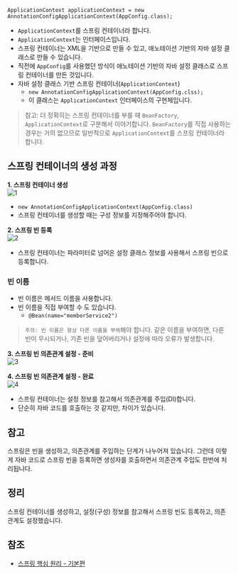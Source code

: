 ```
ApplicationContext applicationContext = new AnnotationConfigApplicationContext(AppConfig.class);
```
* ```ApplicationContext```를 스프링 컨테이너라 합니다.
* ```ApplicationContext```는 인터페이스입니다.
* 스프링 컨테이너는 XML을 기반으로 만들 수 있고, 애노테이션 기반의 자바 설정 클래스로 만들 수 있습니다.
* 직전에 ```AppConfig```를 사용했던 방식이 애노테이션 기반의 자바 설정 클래스로 스프링 컨테이너를 만든 것입니다.
* 자바 설정 클래스 기반 스프링 컨테이너(```ApplicationContext```)
  * ```new AnnotationConfigApplicationContext(AppConfig.clss);```
  * 이 클래스는 ```ApplicationContext``` 인터페이스의 구현체입니다.

> 참고: 더 정확히는 스프링 컨테이너를 부를 때 ```BeanFactory```, ```ApplicationContext```로 구분해서 이야기합니다. ```BeanFactory```를 직접 사용하는 경우는 거의 없으므로 일반적으로 ```ApplicationContext```를 스프링 컨테이너라 합니다.

## 스프링 컨테이너의 생성 과정
**1. 스프링 컨테이너 생성**   
![1](https://raw.githubusercontent.com/smpark1020/tistory/master/Spring/%5B%EC%8A%A4%ED%94%84%EB%A7%81%20%ED%95%B5%EC%8B%AC%20%EC%9B%90%EB%A6%AC%20-%20%EA%B8%B0%EB%B3%B8%ED%8E%B8%5D%20%EC%8A%A4%ED%94%84%EB%A7%81%20%EC%BB%A8%ED%85%8C%EC%9D%B4%EB%84%88%20%EC%83%9D%EC%84%B1/1.PNG)   
  * ```new AnnotationConfigApplicationContext(AppConfig.class)```
  * 스프링 컨테이너를 생성할 때는 구성 정보를 지정해주어야 합니다.

**2. 스프링 빈 등록**  
![2](https://raw.githubusercontent.com/smpark1020/tistory/master/Spring/%5B%EC%8A%A4%ED%94%84%EB%A7%81%20%ED%95%B5%EC%8B%AC%20%EC%9B%90%EB%A6%AC%20-%20%EA%B8%B0%EB%B3%B8%ED%8E%B8%5D%20%EC%8A%A4%ED%94%84%EB%A7%81%20%EC%BB%A8%ED%85%8C%EC%9D%B4%EB%84%88%20%EC%83%9D%EC%84%B1/2.PNG)   
  * 스프링 컨테이너는 파라미터로 넘어온 설정 클래스 정보를 사용해서 스프링 빈으로 등록합니다.

### 빈 이름
* 빈 이름은 메서드 이름을 사용합니다.
* 빈 이름을 직접 부여할 수 도 있습니다.
  * ```@Bean(name="memberService2")```

> ```주의: 빈 이름은 항상 다른 이름을 부여```해야 합니다. 같은 이름을 부여하면, 다른 빈이 무시되거나, 기존 빈을 덮어버리거나 설정에 따라 오류가 발생합니다.

**3. 스프링 빈 의존관계 설정 - 준비**     
![3](https://raw.githubusercontent.com/smpark1020/tistory/master/Spring/%5B%EC%8A%A4%ED%94%84%EB%A7%81%20%ED%95%B5%EC%8B%AC%20%EC%9B%90%EB%A6%AC%20-%20%EA%B8%B0%EB%B3%B8%ED%8E%B8%5D%20%EC%8A%A4%ED%94%84%EB%A7%81%20%EC%BB%A8%ED%85%8C%EC%9D%B4%EB%84%88%20%EC%83%9D%EC%84%B1/3.PNG)

**4. 스프링 빈 의존관계 설정 - 완료**   
![4](https://raw.githubusercontent.com/smpark1020/tistory/master/Spring/%5B%EC%8A%A4%ED%94%84%EB%A7%81%20%ED%95%B5%EC%8B%AC%20%EC%9B%90%EB%A6%AC%20-%20%EA%B8%B0%EB%B3%B8%ED%8E%B8%5D%20%EC%8A%A4%ED%94%84%EB%A7%81%20%EC%BB%A8%ED%85%8C%EC%9D%B4%EB%84%88%20%EC%83%9D%EC%84%B1/4.PNG)   
* 스프링 컨테이너는 설정 정보를 참고해서 의존관계를 주입(DI)합니다.
* 단순히 자바 코드를 호출하는 것 같지만, 차이가 있습니다.

## 참고
스프링은 빈을 생성하고, 의존관계를 주입하는 단계가 나누어져 있습니다. 그런데 이렇게 자바 코드로 스프링 빈을 등록하면 생성자를 호출하면서 의존관계 주입도 한번에 처리됩니다.

## 정리
스프링 컨테이너를 생성하고, 설정(구성) 정보를 참고해서 스프링 빈도 등록하고, 의존관계도 설정했습니다.

## 참조
* [스프링 핵심 원리 - 기본편](https://www.inflearn.com/course/%EC%8A%A4%ED%94%84%EB%A7%81-%ED%95%B5%EC%8B%AC-%EC%9B%90%EB%A6%AC-%EA%B8%B0%EB%B3%B8%ED%8E%B8/dashboard)